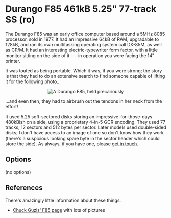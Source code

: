 <!-- This file is automatically generated. Do not edit. -->
# Durango F85 461kB 5.25" 77-track SS (ro)

The Durango F85 was an early office computer based around a 5MHz 8085 processor,
sold in 1977. It had an impressive 64kB of RAM, upgradable to 128kB, and ran
its own multitasking operating system call DX-85M, as well as CP/M. It had an
interesting electric-typewriter form factor, with a little monitor sitting on
the side of it --- in operation you were facing the 14" printer.

It was touted as being portable. Which it was, if you were strong; the story
is that they had to do an extensive search to find someone capable of lifting
it for the following photo...

<div style="text-align: center">
<img src="durangof85.jpg" style="max-width: 60%" alt="A Durango F85, held precariously">
</div>

...and even then, they had to airbrush out the tendons in her neck from the
effort!

It used 5.25 soft-sectored disks storing an impressive-for-those-days
480kBish on a side, using a proprietary 4-in-5 GCR encoding. They used 77
tracks, 12 sectors and 512 bytes per sector. Later models used double-sided
disks; I don't have access to an image of one so don't know how they work
(there's a suspicious looking spare byte in the sector header which could
store the side). As always, if you have one, please [get in
touch](https://github.com/davidgiven/fluxengine/issues/new).

## Options

(no options)

## References

There's amazingly little information about these things.

  * [Chuck Guzis' F85 page](http://www.sydex.com/durango/durango.html) with
    lots of pictures

